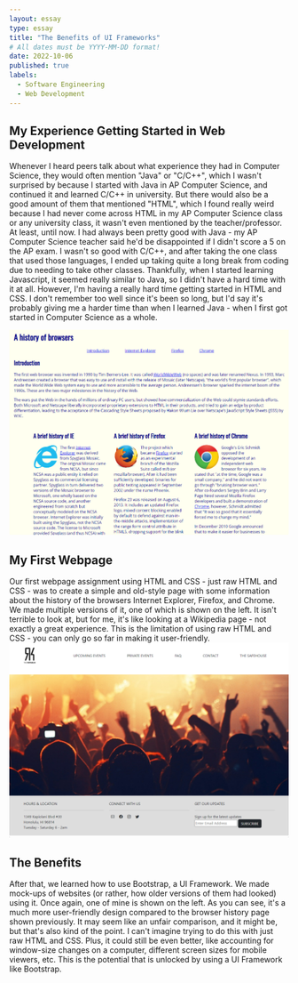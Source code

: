```yaml
---
layout: essay
type: essay
title: "The Benefits of UI Frameworks"
# All dates must be YYYY-MM-DD format!
date: 2022-10-06
published: true
labels:
  - Software Engineering
  - Web Development
---
```


<h2>My Experience Getting Started in Web Development</h2>

Whenever I heard peers talk about what experience they had in Computer Science, they would often mention "Java" or "C/C++", which I wasn't surprised by because I started with Java in AP Computer Science, and continued it and learned C/C++ in university. But there would also be a good amount of them that mentioned "HTML", which I found really weird because I had never come across HTML in my AP Computer Science class or any university class, it wasn't even mentioned by the teacher/professor. At least, until now. I had always been pretty good with Java - my AP Computer Science teacher said he'd be disappointed if I didn't score a 5 on the AP exam. I wasn't so good with C/C++, and after taking the one class that used those languages, I ended up taking quite a long break from coding due to needing to take other classes. Thankfully, when I started learning Javascript, it seemed really similar to Java, so I didn't have a hard time with it at all. However, I'm having a really hard time getting started in HTML and CSS. I don't remember too well since it's been so long, but I'd say it's probably giving me a harder time than when I learned Java - when I first got started in Computer Science as a whole.

<div class="row my-4">
  <div class="col-3">
    <img class="rounded float-start pe-4 img-fluid" src="../img/A history of browsers.png">
  </div>
  <div class="col">
    <h2>My First Webpage</h2>
    Our first webpage assignment using HTML and CSS - just raw HTML and CSS - was to create a simple and old-style page with some information about the history of the browsers Internet Explorer, Firefox, and Chrome. We made multiple versions of it, one of which is shown on the left. It isn't terrible to look at, but for me, it's like looking at a Wikipedia page - not exactly a great experience. This is the limitation of using raw HTML and CSS - you can only go so far in making it user-friendly.
  </div>
</div>

<div class="row my-4">
  <div class="col-3">
    <img class="rounded float-start pe-4 img-fluid" src="../img/Republik.png">
  </div>
  <div class="col">
    <h2>The Benefits</h2>
    After that, we learned how to use Bootstrap, a UI Framework. We made mock-ups of websites (or rather, how older versions of them had looked) using it. Once again, one of mine is shown on the left. As you can see, it's a much more user-friendly design compared to the browser history page shown previously. It may seem like an unfair comparison, and it might be, but that's also kind of the point. I can't imagine trying to do this with just raw HTML and CSS. Plus, it could still be even better, like accounting for window-size changes on a computer, different screen sizes for mobile viewers, etc. This is the potential that is unlocked by using a UI Framework like Bootstrap.
  </div>
</div>
